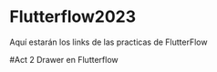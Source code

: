 # Flutterflow2023
Aquí estarán los links de las practicas de FlutterFlow

#Act 2 Drawer en Flutterflow
